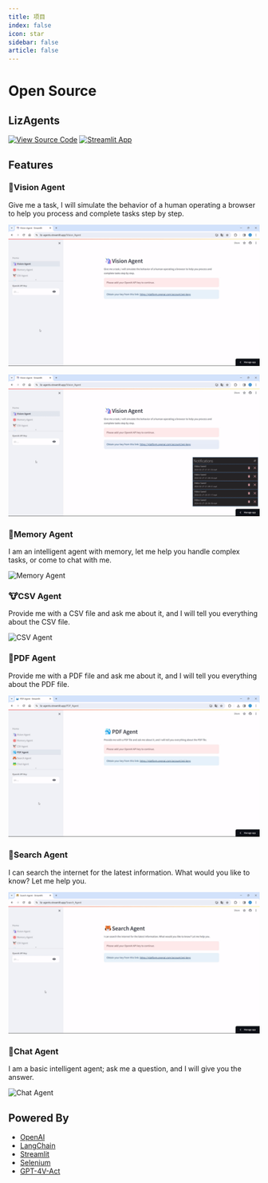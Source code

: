 ```yaml
---
title: 项目
index: false
icon: star
sidebar: false
article: false
---
```

# Open Source
## LizAgents

[![View Source Code](https://img.shields.io/badge/GitHub%20Repository-black?logo=github)](https://github.com/liz-starfield/LizAgents)
[![Streamlit App](https://img.shields.io/badge/Visit%20Website-black?logo=streamlit)](https://liz-agents.streamlit.app/)


## Features
### 🦄Vision Agent
Give me a task, I will simulate the behavior of a human operating a browser to help you process and complete tasks step by step.

![Vision Agent -- Automatic Mode](images/VisionAgent1.gif)

![Vision Agent -- Manual Mode](images/VisionAgent2.gif)

### 🐷Memory Agent
I am an intelligent agent with memory, let me help you handle complex tasks, or come to chat with me.

![Memory Agent](images/MemoryAgent.gif)

### 🐮CSV Agent
Provide me with a CSV file and ask me about it, and I will tell you everything about the CSV file.

![CSV Agent](images/CSVAgent.gif)

### 🐳PDF Agent
Provide me with a PDF file and ask me about it, and I will tell you everything about the PDF file.

![PDF Agent](images/PDFAgent.gif)

### 🐯Search Agent
I can search the internet for the latest information. What would you like to know? Let me help you.

![Search Agent](images/SearchAgent.gif)

### 🐸Chat Agent
I am a basic intelligent agent; ask me a question, and I will give you the answer.

![Chat Agent](images/ChatAgent.gif)

## Powered By
- [OpenAI](https://github.com/openai/openai-python)
- [LangChain](https://github.com/langchain-ai/langchain)
- [Streamlit](https://github.com/streamlit/streamlit)
- [Selenium](https://www.selenium.dev/)
- [GPT-4V-Act](https://github.com/ddupont808/GPT-4V-Act)

